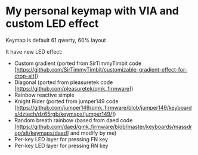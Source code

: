 # My personal keymap with VIA and custom LED effect

Keymap is default 61 qwerty, 60% layout

It have new LED effect:

- Custom gradient (ported from SirTimmyTimbit code [https://github.com/SirTimmyTimbit/customizable-gradient-effect-for-drop-alt])
- Diagonal (ported from pleasuretek code [https://github.com/pleasuretek/qmk_firmware])
- Rainbow reactive simple
- Knight Rider (ported from jumper149 code [https://github.com/jumper149/qmk_firmware/blob/jumper149/keyboards/dztech/dz65rgb/keymaps/jumper149/])
- Random breath rainbow (based from daed code [https://github.com/daed/qmk_firmware/blob/master/keyboards/massdrop/alt/keymaps/daed] and modify by me)
- Per-key LED layer for pressing FN key
- Per-key LED layer for pressing RN key
